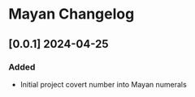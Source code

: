 # Mayan Changelog
<!-- https://keepachangelog.com/en/1.0.0/ -->

## [0.0.1]  2024-04-25
### Added
- Initial project covert number into Mayan numerals
